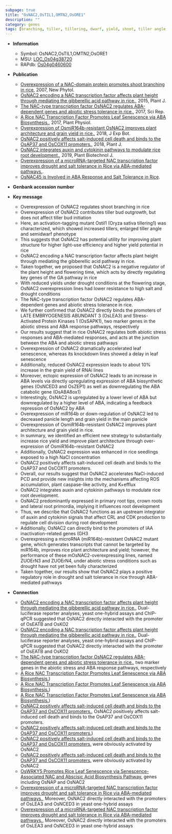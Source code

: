```yaml
---
subpage: true
title: "OsNAC2,OsTIL1,OMTN2,OsORE1"
description: ""
category: genes
tags: [branching, tiller, tillering, dwarf, yield, shoot, tiller angle, growth, transcription factor, height,  ga , flowering time, GA, resistance, drought, salt, tolerance, abiotic stress,  ABA , stress, biotic stress, ABA, stress tolerance, stress response, protein kinase, leaf, leaf senescence, senescence, grain, grain yield, panicle, architecture, plant architecture, seedlings, cell death, PCD, root, auxin, development, cell division, root development, cytokinin, iaa, crown, crown root, lateral root, primary root, IAA, salt tolerance]
---
```


* **Information**  
    + Symbol: OsNAC2,OsTIL1,OMTN2,OsORE1  
    + MSU: [LOC_Os04g38720](http://rice.plantbiology.msu.edu/cgi-bin/ORF_infopage.cgi?orf=LOC_Os04g38720)  
    + RAPdb: [Os04g0460600](http://rapdb.dna.affrc.go.jp/viewer/gbrowse_details/irgsp1?name=Os04g0460600)  

* **Publication**  
    + [Overexpression of a NAC-domain protein promotes shoot branching in rice](http://www.ncbi.nlm.nih.gov/pubmed?term=Overexpression+of+a+NAC-domain+protein+promotes+shoot+branching+in+rice%5BTitle%5D), 2007, New Phytol.
    + [OsNAC2 encoding a NAC transcription factor affects plant height through mediating the gibberellic acid pathway in rice.](http://www.ncbi.nlm.nih.gov/pubmed?term=OsNAC2+encoding+a+NAC+transcription+factor+affects+plant+height+through+mediating+the+gibberellic+acid+pathway+in+rice.%5BTitle%5D), 2015, Plant J.
    + [The NAC-type transcription factor OsNAC2 regulates ABA-dependent genes and abiotic stress tolerance in rice.](http://www.ncbi.nlm.nih.gov/pubmed?term=The+NAC-type+transcription+factor+OsNAC2+regulates+ABA-dependent+genes+and+abiotic+stress+tolerance+in+rice.%5BTitle%5D), 2017, Sci Rep.
    + [A Rice NAC Transcription Factor Promotes Leaf Senescence via ABA Biosynthesis.](http://www.ncbi.nlm.nih.gov/pubmed?term=A+Rice+NAC+Transcription+Factor+Promotes+Leaf+Senescence+via+ABA+Biosynthesis.%5BTitle%5D), 2017, Plant Physiol.
    + [Overexpression of OsmiR164b-resistant OsNAC2 improves plant architecture and grain yield in rice.](http://www.ncbi.nlm.nih.gov/pubmed?term=Overexpression+of+OsmiR164b-resistant+OsNAC2+improves+plant+architecture+and+grain+yield+in+rice.%5BTitle%5D), 2018, J Exp Bot.
    + [OsNAC2 positively affects salt-induced cell death and binds to the OsAP37 and OsCOX11 promoters.](http://www.ncbi.nlm.nih.gov/pubmed?term=OsNAC2+positively+affects+salt-induced+cell+death+and+binds+to+the+OsAP37+and+OsCOX11+promoters.%5BTitle%5D), 2018, Plant J.
    + [OsNAC2 integrates auxin and cytokinin pathways to modulate rice root development.](http://www.ncbi.nlm.nih.gov/pubmed?term=OsNAC2+integrates+auxin+and+cytokinin+pathways+to+modulate+rice+root+development.%5BTitle%5D), 2019, Plant Biotechnol J.
    + [Overexpression of a microRNA-targeted NAC transcription factor improves drought and salt tolerance in Rice via ABA-mediated pathways.](N+Y).
    + [OsNAC45 is Involved in ABA Response and Salt Tolerance in Rice](N+Y).

* **Genbank accession number**  

* **Key message**  
    + Overexpression of OsNAC2 regulates shoot branching in rice
    + Overexpression of OsNAC2 contributes tiller bud outgrowth, but does not affect tiller bud initiation
    + Here, an activation-tagging mutant Ostil1 (Oryza sativa tillering1) was characterized, which showed increased tillers, enlarged tiller angle and semidwarf phenotype
    + This suggests that OsNAC2 has potential utility for improving plant structure for higher light-use efficiency and higher yield potential in rice
    + OsNAC2 encoding a NAC transcription factor affects plant height through mediating the gibberellic acid pathway in rice.
    + Taken together, we proposed that OsNAC2 is a negative regulator of the plant height and flowering time, which acts by directly regulating key genes of the GA pathway in rice
    + With reduced yields under drought conditions at the flowering stage, OsNAC2 overexpression lines had lower resistance to high salt and drought conditions
    + The NAC-type transcription factor OsNAC2 regulates ABA-dependent genes and abiotic stress tolerance in rice.
    + We further confirmed that OsNAC2 directly binds the promoters of LATE EMBRYOGENESIS ABUNDANT 3 (OsLEA3) and Stress-Activated Protein Kinases 1 (OsSAPK1), two marker genes in the abiotic stress and ABA response pathways, respectively
    + Our results suggest that in rice OsNAC2 regulates both abiotic stress responses and ABA-mediated responses, and acts at the junction between the ABA and abiotic stress pathways
    + Overexpression of OsNAC2 dramatically accelerated leaf senescence, whereas its knockdown lines showed a delay in leaf senescence
    + Additionally, reduced OsNAC2 expression leads to about 10% increase in the grain yield of RNAi lines
    + Moreover, ectopic expression of OsNAC2 leads to an increase in ABA levels via directly upregulating expression of ABA biosynthetic genes (OsNCED3 and OsZEP1) as well as downregulating the ABA catabolic gene (OsABA8ox1)
    + Interestingly, OsNAC2 is upregulated by a lower level of ABA but downregulated by a higher level of ABA, indicating a feedback repression of OsNAC2 by ABA
    + Overexpression of miR164b or down-regulation of OsNAC2 led to decreased panicle length and grain yield in the main panicle
    + Overexpression of OsmiR164b-resistant OsNAC2 improves plant architecture and grain yield in rice.
    + In summary, we identified an efficient new strategy to substantially increase rice yield and improve plant architecture through over-expression of OsmiR164b-resistant OsNAC2
    + Additionally, OsNAC2 expression was enhanced in rice seedlings exposed to a high NaCl concentration
    + OsNAC2 positively affects salt-induced cell death and binds to the OsAP37 and OsCOX11 promoters.
    + Overall, our results suggest that OsNAC2 accelerates NaCl-induced PCD and provide new insights into the mechanisms affecting ROS accumulation, plant caspase-like activity, and K+efflux
    + OsNAC2 integrates auxin and cytokinin pathways to modulate rice root development.
    + OsNAC2 predominantly expressed in primary root tips, crown roots and lateral root primordia, implying it influences root development
    + Thus, we describe that OsNAC2 functions as an upstream integrator of auxin and cytokinin signals that affect CRL and CDK production to regulate cell division during root development
    + Additionally, OsNAC2 can directly bind to the promoters of IAA inactivation-related genes (GH3
    + Overexpressing a microRNA (miR164b)-resistant OsNAC2 mutant gene, which generates transcripts that cannot be targeted by miR164b, improves rice plant architecture and yield; however, the performance of these mOsNAC2-overexpressing lines, named ZUOErN3 and ZUOErN4, under abiotic stress conditions such as drought have not yet been fully characterized
    + Taken together, our results show that OsNAC2 plays a positive regulatory role in drought and salt tolerance in rice through ABA-mediated pathways

* **Connection**  
    + [OsNAC2 encoding a NAC transcription factor affects plant height through mediating the gibberellic acid pathway in rice.](http://www.ncbi.nlm.nih.gov/pubmed?term=OsNAC2+encoding+a+NAC+transcription+factor+affects+plant+height+through+mediating+the+gibberellic+acid+pathway+in+rice.%5BTitle%5D), Dual-luciferase reporter analyses, yeast one-hybrid assays and ChIP-qPCR suggested that OsNAC2 directly interacted with the promoter of OsEATB and OsKO2
    + [OsNAC2 encoding a NAC transcription factor affects plant height through mediating the gibberellic acid pathway in rice.](http://www.ncbi.nlm.nih.gov/pubmed?term=OsNAC2+encoding+a+NAC+transcription+factor+affects+plant+height+through+mediating+the+gibberellic+acid+pathway+in+rice.%5BTitle%5D), Dual-luciferase reporter analyses, yeast one-hybrid assays and ChIP-qPCR suggested that OsNAC2 directly interacted with the promoter of OsEATB and OsKO2
    + [The NAC-type transcription factor OsNAC2 regulates ABA-dependent genes and abiotic stress tolerance in rice.](OsSAPK1), two marker genes in the abiotic stress and ABA response pathways, respectively
    + [A Rice NAC Transcription Factor Promotes Leaf Senescence via ABA Biosynthesis.](OsABA8ox1))
    + [A Rice NAC Transcription Factor Promotes Leaf Senescence via ABA Biosynthesis.](OsABA8ox1))
    + [A Rice NAC Transcription Factor Promotes Leaf Senescence via ABA Biosynthesis.](OsABA8ox1))
    + [OsNAC2 positively affects salt-induced cell death and binds to the OsAP37 and OsCOX11 promoters.](http://www.ncbi.nlm.nih.gov/pubmed?term=OsNAC2+positively+affects+salt-induced+cell+death+and+binds+to+the+OsAP37+and+OsCOX11+promoters.%5BTitle%5D), OsNAC2 positively affects salt-induced cell death and binds to the OsAP37 and OsCOX11 promoters.
    + [OsNAC2 positively affects salt-induced cell death and binds to the OsAP37 and OsCOX11 promoters.](OsAP37))
    + [OsNAC2 positively affects salt-induced cell death and binds to the OsAP37 and OsCOX11 promoters.](OsGORK+and+OsSKOR) were obviously activated by OsNAC2
    + [OsNAC2 positively affects salt-induced cell death and binds to the OsAP37 and OsCOX11 promoters.](OsGORK+and+OsSKOR) were obviously activated by OsNAC2
    + [OsWRKY5 Promotes Rice Leaf Senescence via Senescence-Associated NAC and Abscisic Acid Biosynthesis Pathway.](NAC) genes including OsNAP and OsNAC2
    + [Overexpression of a microRNA-targeted NAC transcription factor improves drought and salt tolerance in Rice via ABA-mediated pathways.](http://www.ncbi.nlm.nih.gov/pubmed?term=Overexpression+of+a+microRNA-targeted+NAC+transcription+factor+improves+drought+and+salt+tolerance+in+Rice+via+ABA-mediated+pathways.%5BTitle%5D),  Moreover, OsNAC2 directly interacted with the promoters of OsLEA3 and OsNCED3 in yeast one-hybrid assays
    + [Overexpression of a microRNA-targeted NAC transcription factor improves drought and salt tolerance in Rice via ABA-mediated pathways.](http://www.ncbi.nlm.nih.gov/pubmed?term=Overexpression+of+a+microRNA-targeted+NAC+transcription+factor+improves+drought+and+salt+tolerance+in+Rice+via+ABA-mediated+pathways.%5BTitle%5D),  Moreover, OsNAC2 directly interacted with the promoters of OsLEA3 and OsNCED3 in yeast one-hybrid assays



